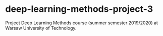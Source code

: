 # deep-learning-methods-project-3
Project Deep Learning Methods course (summer semester 2019/2020) at Warsaw University of Technology.
